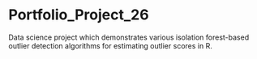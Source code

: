 # Portfolio_Project_26
Data science project which demonstrates various isolation forest-based outlier detection algorithms for estimating outlier scores in R.
